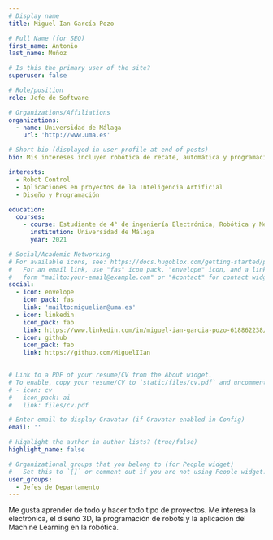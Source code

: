 ```yaml
---
# Display name
title: Miguel Ian García Pozo

# Full Name (for SEO)
first_name: Antonio
last_name: Muñoz

# Is this the primary user of the site?
superuser: false

# Role/position
role: Jefe de Software

# Organizations/Affiliations
organizations:
  - name: Universidad de Málaga
    url: 'http://www.uma.es'

# Short bio (displayed in user profile at end of posts)
bio: Mis intereses incluyen robótica de recate, automática y programación.

interests:
  - Robot Control
  - Aplicaciones en proyectos de la Inteligencia Artificial
  - Diseño y Programación

education:
  courses:
    - course: Estudiante de 4° de ingeniería Electrónica, Robótica y Mecatrónica
      institution: Universidad de Málaga
      year: 2021

# Social/Academic Networking
# For available icons, see: https://docs.hugoblox.com/getting-started/page-builder/#icons
#   For an email link, use "fas" icon pack, "envelope" icon, and a link in the
#   form "mailto:your-email@example.com" or "#contact" for contact widget.
social:
  - icon: envelope
    icon_pack: fas
    link: 'mailto:miguelian@uma.es'
  - icon: linkedin
    icon_pack: fab
    link: https://www.linkedin.com/in/miguel-ian-garcia-pozo-618862238/
  - icon: github
    icon_pack: fab
    link: https://github.com/MiguelIIan

    
# Link to a PDF of your resume/CV from the About widget.
# To enable, copy your resume/CV to `static/files/cv.pdf` and uncomment the lines below.
# - icon: cv
#   icon_pack: ai
#   link: files/cv.pdf

# Enter email to display Gravatar (if Gravatar enabled in Config)
email: ''

# Highlight the author in author lists? (true/false)
highlight_name: false

# Organizational groups that you belong to (for People widget)
#   Set this to `[]` or comment out if you are not using People widget.
user_groups:
  - Jefes de Departamento
---
```




Me gusta aprender de todo y hacer todo tipo de proyectos. Me interesa la electrónica, el diseño 3D, la programación de robots y la aplicación del Machine Learning en la robótica.

